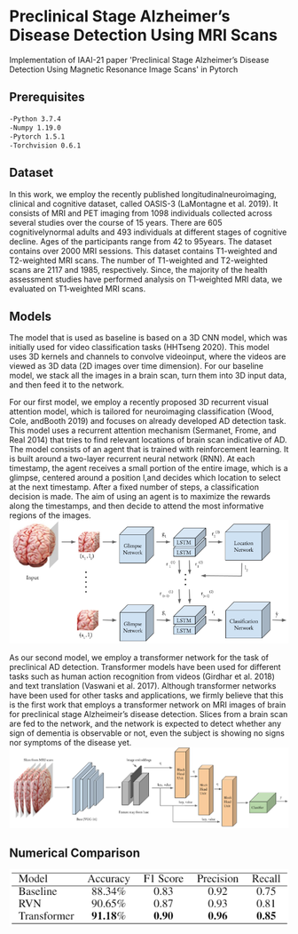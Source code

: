 # Preclinical Stage Alzheimer’s Disease Detection Using MRI Scans
Implementation of IAAI-21 paper 'Preclinical Stage Alzheimer’s Disease Detection Using Magnetic Resonance Image Scans' in Pytorch

## Prerequisites
    -Python 3.7.4
    -Numpy 1.19.0
    -Pytorch 1.5.1
    -Torchvision 0.6.1

## Dataset
In this work, we employ the recently published longitudinalneuroimaging, clinical and cognitive dataset, called OASIS-3  (LaMontagne  et  al.  2019).  It  consists  of  MRI  and  PET imaging from 1098 individuals collected across several studies over the course of 15 years. There are 605 cognitivelynormal adults and 493 individuals at different stages of cognitive decline. Ages of the participants range from 42 to 95years. The dataset contains over 2000 MRI sessions. This dataset contains T1-weighted and T2-weighted MRI scans. The number of T1-weighted and T2-weighted scans are 2117 and 1985, respectively. Since, the majority of the health assessment studies have performed analysis on T1‐weighted MRI data, we evaluated on T1‐weighted MRI scans.

## Models
The model that is used as baseline is based on a 3D CNN model, which was initially used for video classification tasks (HHTseng 2020). This model uses 3D kernels and channels to convolve videoinput, where the videos are viewed as 3D data (2D images over time dimension). For our baseline model, we stack all the images in a brain scan, turn them into 3D input data, and then feed it to the network.

For our first model, we employ a recently proposed 3D recurrent visual attention model, which is tailored for neuroimaging classification (Wood, Cole, andBooth 2019) and focuses on already developed AD detection task. This model uses a recurrent attention mechanism (Sermanet, Frome, and Real 2014) that tries to find relevant locations of brain scan indicative of AD. The model consists of an agent that is trained with reinforcement learning. It is built around a two-layer recurrent neural network (RNN). At each timestamp, the agent receives a small portion of the entire image, which is a glimpse, centered around a position l,and decides which location to select at the next timestamp. After a fixed number of steps, a classification  decision  is made. The aim of using an agent is to maximize the rewards along the timestamps, and then decide to attend the most informative regions of the images. 
![GitHub Logo](/images/glimpse_network.png)

As our second model, we employ a transformer network for the task of preclinical AD detection. Transformer models  have  been  used  for  different  tasks  such  as  human  action recognition from videos (Girdhar et al. 2018) and text translation (Vaswani et al. 2017). Although transformer networks have been used for other tasks and applications, we firmly believe that this is the first work that employs a transformer network on MRI images of brain for preclinical stage Alzheimeir’s disease detection. Slices from a brain scan are fed to the network, and the network is expected to detect whether any sign of dementia is observable or not, even the subject is showing no signs nor symptoms of the disease yet.
![GitHub Logo](/images/transformer.png)

## Numerical Comparison
![GitHub Logo](/images/numerical_comparison.png)
